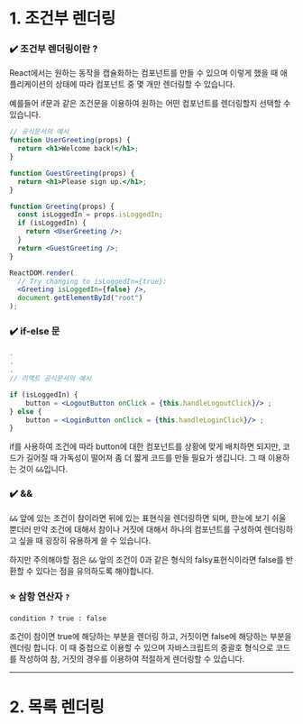 # 1. 조건부 렌더링

### ✔️ 조건부 렌더링이란 ?

React에서는 원하는 동작을 캡슐화하는 컴포넌트를 만들 수 있으며 이렇게 했을 때 애플리케이션의 상태에 따라 컴포넌트 중 몇 개만 렌더링할 수 있습니다.

예를들어 if문과 같은 조건문을 이용하여 원하는 어떤 컴포넌트를 렌더링할지 선택할 수 있습니다.

```jsx
// 공식문서의 예시
function UserGreeting(props) {
  return <h1>Welcome back!</h1>;
}

function GuestGreeting(props) {
  return <h1>Please sign up.</h1>;
}

function Greeting(props) {
  const isLoggedIn = props.isLoggedIn;
  if (isLoggedIn) {
    return <UserGreeting />;
  }
  return <GuestGreeting />;
}

ReactDOM.render(
  // Try changing to isLoggedIn={true}:
  <Greeting isLoggedIn={false} />,
  document.getElementById("root")
);
```

### ✔️ if-else 문

```jsx
.
.
.
// 리액트 공식문서의 예시

if (isLoggedIn) {
    button = <LogoutButton onClick = {this.handleLogoutClick}/> ;
} else {
    button = <LoginButton onClick = {this.handleLoginClick}/> ;
}
```

if를 사용하여 조건에 따라 button에 대한 컴포넌트를 상황에 맞게 배치하면 되지만, 코드가 길어질 때 가독성이 떨어져 좀 더 짧게 코드를 만들 필요가 생깁니다. 그 때 이용하는 것이 `&&`입니다.

### ✔️ &&

`&&` 앞에 있는 조건이 참이라면 뒤에 있는 표현식을 렌더링하면 되며, 한눈에 보기 쉬울 뿐더러 만약 조건에 대해서 참이나 거짓에 대해서 하나의 컴포넌트를 구성하여 렌더링하고 싶을 때 굉장히 유용하게 쓸 수 있습니다. 

하지만 주의해야할 점은 `&&` 앞의 조건이 0과 같은 형식의 falsy표현식이라면 false를 반환할 수 있다는 점을 유의하도록 해야합니다.

### ⭐ 삼항 연산자 `?`

```
condition ? true : false
```

조건이 참이면 true에 해당하는 부분을 렌더링 하고, 거짓이면 false에 해당하는 부분을 렌더링 합니다. 이 때 중첩으로 이용할 수 있으며 자바스크립트의 중괄호 형식으로 코드를 작성하여 참, 거짓의 경우를 이용하여 적절하게 렌더링할 수 있습니다.

---

# 2. 목록 렌더링